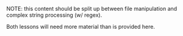 NOTE: this content should be split up between file manipulation and complex string processing (w/ regex).

Both lessons will need more material than is provided here.